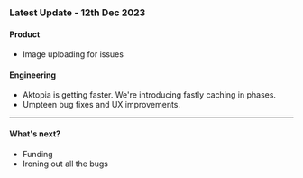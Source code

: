 ### Latest Update - 12th Dec 2023

#### Product

- Image uploading for issues

#### Engineering

- Aktopia is getting faster. We're introducing fastly caching in phases.
- Umpteen bug fixes and UX improvements.

---

#### What's next?

- Funding
- Ironing out all the bugs